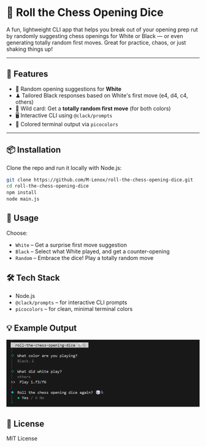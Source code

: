 # 🎲 Roll the Chess Opening Dice

A fun, lightweight CLI app that helps you break out of your opening prep rut by randomly suggesting chess openings for White or Black — or even generating totally random first moves. Great for practice, chaos, or just shaking things up!

---

## 🚀 Features

- 🎯 Random opening suggestions for **White**
- ♟ Tailored Black responses based on White's first move (e4, d4, c4, others)
- 🎲 Wild card: Get a **totally random first move** (for both colors)
- 🖥 Interactive CLI using `@clack/prompts`
- 🏁 Colored terminal output via `picocolors`

---

## 📦 Installation

Clone the repo and run it locally with Node.js:

```bash
git clone https://github.com/M-Lenox/roll-the-chess-opening-dice.git
cd roll-the-chess-opening-dice
npm install
node main.js
```

## 🧠 Usage

Choose:

- `White` – Get a surprise first move suggestion
- `Black` – Select what White played, and get a counter-opening
- `Random` – Embrace the dice! Play a totally random move

## 🛠 Tech Stack

- Node.js
- `@clack/prompts` – for interactive CLI prompts
- `picocolors` – for clean, minimal terminal colors

## 💡 Example Output

![Example output!](./example.png)

## 📄 License

MIT License
